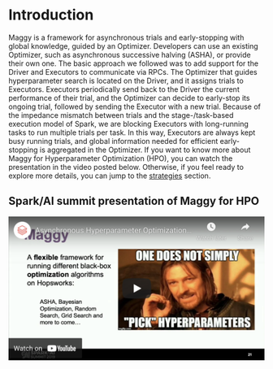 
# Introduction

Maggy is a framework for asynchronous trials and early-stopping with global knowledge, guided by an Optimizer. 
Developers can use an existing Optimizer, such as asynchronous successive halving (ASHA), or provide their own one. 
The basic approach we followed was to add support for the Driver and Executors to communicate via RPCs. 
The Optimizer that guides hyperparameter search is located on the Driver, and it assigns trials to Executors. 
Executors periodically send back to the Driver the current performance of their trial, 
and the Optimizer can decide to early-stop its ongoing trial, followed by sending the Executor with a new trial. 
Because of the impedance mismatch between trials and the stage-/task-based execution model of Spark, 
we are blocking Executors with long-running tasks to run multiple trials per task. 
In this way, Executors are always kept busy running trials, and global information needed for efficient 
early-stopping is aggregated in the Optimizer.
If you want to know more about Maggy for Hyperparameter Optimization (HPO), you can watch the presentation in the video posted below.
Otherwise, if you feel ready to explore more details, you can jump to the [strategies](strategies.md) section.


## Spark/AI summit presentation of Maggy for HPO
[![Maggy Parallel Hyperparameter Optimization](../assets/images/maggy_hpo_video.png)](https://www.youtube.com/watch?v=0Hd1iYEL03w)
